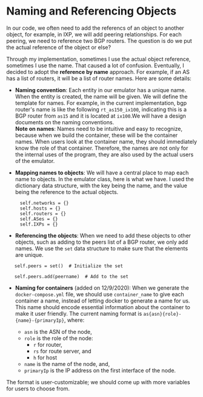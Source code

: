 # Naming and Referencing Objects

In our code, we often need to add the referencs of an object to another object, for example, in IXP, we will add peering relationships. For each peering, we need to reference two BGP routers. The question is do we put the actual reference of the object or else?

Through my implementation, sometimes I use the actual object reference, sometimes I use the name. That caused a lot of confusion. Eventually, I decided to adopt the **reference by name** approach. For example, if an AS has a list of routers, it will be a list of router names. Here are some details:

- **Naming convention**: Each entity in our emulator has a unique name. When the entity is created, the name will be given. We will define the template for names. For example, in the current implementation, bgp router's name is like the following ```rt_as150_ix100```, indicating this is a BGP router from ```as15``` and it is located at ```ix100```.We will have a design documents on the naming conventions.<br> 
**Note on names**: Names need to be intuitive and easy to recognize, because when we build the container, these will be the container names. When users look at the container name, they should immediately know the role of that container. Therefore, the names are not only for the internal uses of the program,  they are also used by the actual users of the emulator.

- **Mapping names to objects**: We will have a central place to map each name to objects. In the emulator class, here is what we have. I used the dictionary data structure, with the key being the name, and the value being the reference to the actual objects. 

```
     self.networks = {}
     self.hosts = {}
     self.routers = {}
     self.ASes = {}
     self.IXPs = {}
```

- **Referencing the objects**: When we need to add these objects to other objects, such as adding to the peers list of a BGP router, we only add names. We use the ```set``` data structure to make sure that the elements are unique. 
```
   self.peers = set()  # Initialize the set

   self.peers.add(peername)  # Add to the set
```

- **Naming for containers** (added on 12/9/2020): When we generate the `docker-compose.yml` file, we should
use `container_name` to give each container a name, instead of letting docker to 
generate a name for us. This name should encode essential information about 
the container to make it user friendly. The current naming format is `as{asn}{role}-{name}-{primaryIp}`, where:

   - `asn` is the ASN of the node,
   - `role` is the role of the node:
      - `r` for router,
      - `rs` for route server, and
      - `h` for host
   - `name` is the name of the node, and,
   - `primaryIp` is the IP address on the first interface of the node.

The format is user-customizable; we should come up with more variables for users to choose from.

